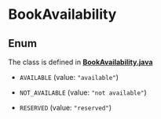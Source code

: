 

# BookAvailability

## Enum

The class is defined in **[BookAvailability.java](../../src/main/java/example/micronaut/domain/model/BookAvailability.java)**


* `AVAILABLE` (value: `"available"`)

* `NOT_AVAILABLE` (value: `"not available"`)

* `RESERVED` (value: `"reserved"`)



